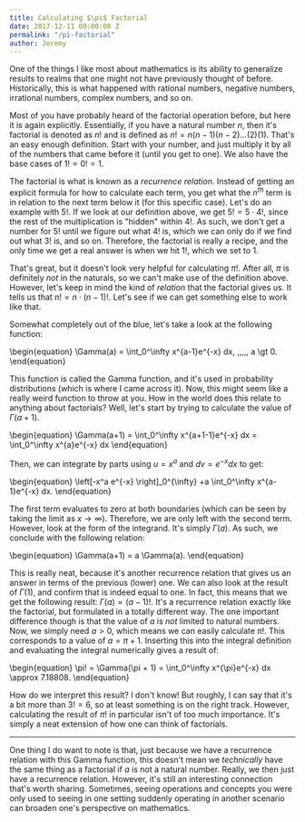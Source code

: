 ```yaml
---
title: Calculating $\pi$ Factorial
date: 2017-12-11 00:00:00 Z
permalink: "/pi-factorial"
author: Jeremy
---
```


One of the things I like most about mathematics is its ability to generalize results to realms that one might not have previously thought of before. Historically, this is what happened with rational numbers, negative numbers, irrational numbers, complex numbers, and so on.

Most of you have probably heard of the factorial operation before, but here it is again explicitly. Essentially, if you have a natural number $n$, then it's factorial is denoted as $n!$ and is defined as $n! = n(n-1)(n-2) \ldots (2)(1)$. That's an easy enough definition. Start with your number, and just multiply it by all of the numbers that came before it (until you get to one). We also have the base cases of $1!=0!=1$.

The factorial is what is known as a *recurrence relation*. Instead of getting an explicit formula for how to calculate each term, you get what the $n^{th}$ term is in relation to the next term below it (for this specific case). Let's do an example with $5!$. If we look at our definition above, we get $5! = 5 \cdot 4!$, since the rest of the multiplication is "hidden" within $4!$. As such, we don't get a number for $5!$ until we figure out what $4!$ is, which we can only do if we find out what $3!$ is, and so on. Therefore, the factorial is really a recipe, and the only time we get a real answer is when we hit $1!$, which we set to $1$. 

That's great, but it doesn't look very helpful for calculating $\pi!$. After all, $\pi$ is definitely *not* in the naturals, so we can't make use of the definition above. However, let's keep in mind the kind of *relation* that the factorial gives us. It tells us that $n! = n \cdot (n-1)!$. Let's see if we can get something else to work like that.

Somewhat completely out of the blue, let's take a look at the following function:

\begin{equation}
\Gamma(a) = \int_0^\infty x^{a-1}e^{-x} dx, \,\,\,\,\, a \gt 0.
\end{equation}

This function is called the Gamma function, and it's used in probability distributions (which is where I came across it). Now, this might seem like a really weird function to throw at you. How in the world does this relate to anything about factorials? Well, let's start by trying to calculate the value of $\Gamma(a+1)$.

\begin{equation}
\Gamma(a+1) = \int_0^\infty x^{a+1-1}e^{-x} dx = \int_0^\infty x^{a}e^{-x} dx
\end{equation}

Then, we can integrate by parts using $u=x^a$ and $dv = e^{-x}dx$ to get:

\begin{equation}
\left[-x^a e^{-x} \right]_0^{\infty} +a \int_0^\infty x^{a-1}e^{-x} dx.
\end{equation}

The first term evaluates to zero at both boundaries (which can be seen by taking the limit as $x \rightarrow \infty$). Therefore, we are only left with the second term. However, look at the form of the integrand. It's simply $\Gamma(a)$. As such, we conclude with the following relation:

\begin{equation}
\Gamma(a+1) = a \Gamma(a).
\end{equation}

This is really neat, because it's another recurrence relation that gives us an answer in terms of the previous (lower) one. We can also look at the result of $\Gamma(1)$, and confirm that is indeed equal to one. In fact, this means that we get the following result: $\Gamma(a) = (a-1)!$. It's a recurrence relation exactly like the factorial, but formulated in a totally different way. The one important difference though is that the value of $a$ is *not* limited to natural numbers. Now, we simply need $a \gt 0$, which means we can easily calculate $\pi!$. This corresponds to a value of $a = \pi + 1$. Inserting this into the integral definition and evaluating the integral numerically gives a result of:

\begin{equation}
\pi! = \Gamma(\pi + 1) = \int_0^\infty x^{\pi}e^{-x} dx \approx 7.18808.
\end{equation}

How do we interpret this result? I don't know! But roughly, I can say that it's a bit more than $3! = 6$, so at least something is on the right track. However, calculating the result of $\pi!$ in particular isn't of too much importance. It's simply a neat extension of how one can think of factorials.

---

One thing I do want to note is that, just because we have a recurrence relation with this Gamma function, this doesn't mean we *technically* have the same thing as a factorial if $a$ is not a natural number. Really, we then just have a recurrence relation. However, it's still an interesting connection that's worth sharing. Sometimes, seeing operations and concepts you were only used to seeing in one setting suddenly operating in another scenario can broaden one's perspective on mathematics.
